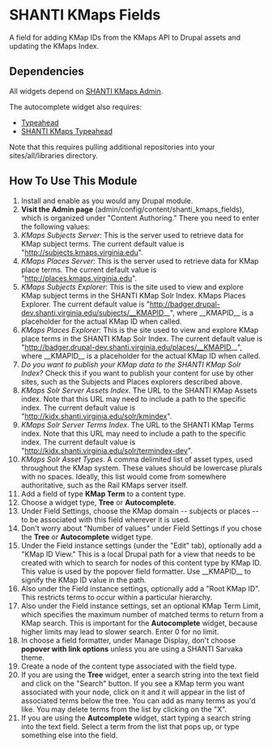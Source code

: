 # SHANTI KMaps Fields

A field for adding KMap IDs from the KMaps API to Drupal assets and updating the KMaps Index.

## Dependencies

All widgets depend on [SHANTI KMaps Admin](https://github.com/shanti-uva/drupal_shanti_kmaps_admin]).

The autocomplete widget also requires:
* [Typeahead](https://github.com/shanti-uva/drupal_kmaps_modules)
* [SHANTI KMaps Typeahead](https://github.com/shanti-uva/drupal_kmaps_modules)

Note that this requires pulling additional repositories into your sites/all/libraries directory.


## How To Use This Module

1. Install and enable as you would any Drupal module.
2. **Visit the Admin page** (admin/config/content/shanti_kmaps_fields), which is organized under "Content Authoring." There you need to enter the following values:
  1. *KMaps Subjects Server*: This is the server used to retrieve data for KMap subject terms. The current default value is "http://subjects.kmaps.virginia.edu".
  2. *KMaps Places Server*: This is the server used to retrieve data for KMap place terms. The current default value is "http://places.kmaps.virginia.edu".
  3. *KMaps Subjects Explorer*: This is the site used to view and explore KMap subject terms in the SHANTI KMap Solr Index.
KMaps Places Explorer. The current default value is "http://badger.drupal-dev.shanti.virginia.edu/subjects/__KMAPID__", where \_\_KMAPID\_\_ is a placeholder for the actual KMap ID when called.
  4. *KMaps Places Explorer*: This is the site used to view and explore KMap place terms in the SHANTI KMap Solr Index. The current default value is "http://badger.drupal-dev.shanti.virginia.edu/places/__KMAPID__", where \_\_KMAPID\_\_ is a placeholder for the actual KMap ID when called.
  5. *Do you want to publish your KMap data to the SHANTI KMap Solr Index?* Check this if you want to publish your content for use by other sites, such as the Subjects and Places explorers described above. 
  6. *KMaps Solr Server Assets Index*. The URL to the SHANTI KMap Assets index. Note that this URL may need to include a path to the specific index. The current default value is "http://kidx.shanti.virginia.edu/solr/kmindex".
  7. *KMaps Solr Server Terms Index*. The URL to the SHANTI KMap Terms index. Note that this URL may need to include a path to the specific index. The current default value is "http://kidx.shanti.virginia.edu/solr/termindex-dev".
  8. *KMaps Solr Asset Types*. A comma delimited list of asset types, used throughout the KMap system. These values should be lowercase plurals with no spaces. Ideally, this list would come from somewhere authoritative, such as the Rail KMaps server itself.
7. Add a field of type **KMap Term** to a content type.
  1. Choose a widget type, **Tree** or **Autocomplete**.
  2. Under Field Settings, choose the KMap domain -- subjects or places -- to be associated with this field wherever it is used.
  3. Don't worry about "Number of values" under Field Settings if you chose the **Tree** or **Autocomplete** widget type.
  3. Under the Field instance settings (under the "Edit" tab), optionally add a "KMap ID View." This is a local Drupal path for a view that needs to be created with which to search for nodes of this content type by KMap ID. This value is used by the popover field formatter. Use \_\_KMAPID\_\_ to signify the KMap ID value in the path.
  3. Also under the Field instance settings, optionally add a "Root KMap ID". This restricts terms to occur within a particular hierarchy.
  2. Also under the Field instance settings, set an optional KMap Term Limit, which specifies the maximum number of matched terms to return from a KMap search. This is important for the **Autocomplete** widget, because higher limits may lead to slower search. Enter 0 for no limit.
8. In choose a field formatter, under Manage Display, don't choose **popover with link options** unless you are using a SHANTI Sarvaka theme. 
9. Create a node of the content type associated with the field type. 
10. If you are using the **Tree** widget, enter a search string into the text field and click on the "Search" button. If you see a KMap term you want associated with your node, click on it and it will appear in the list of associated terms below the tree. You can add as many terms as you'd like. You may delete terms from the list by clicking on the "X". 
11. If you are using the **Autcomplete** widget, start typing a search string into the text field. Select a term from the list that pops up, or type something else into the field.